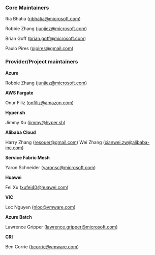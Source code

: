 ### Core Maintainers

Ria Bhatia (ribhatia@microsoft.com)

Robbie Zhang (junjiez@microsoft.com)

Brian Goff (brian.goff@microsoft.com)

Paulo Pires (pjpires@gmail.com)


### Provider/Project maintainers

**Azure**

Robbie Zhang (junjiez@microsoft.com)

**AWS Fargate**

Onur Filiz (onfiliz@amazon.com)

**Hyper.sh**

Jimmy Xu (jimmy@hyper.sh)

**Alibaba Cloud**

Harry Zhang (resouer@gmail.com)
Wei Zhang   (xianwei.zw@alibaba-inc.com)

**Service Fabric Mesh**

Yaron Schneider (yaronsc@microsoft.com)

**Huawei**

Fei Xu (xufei40@huawei.com)

**VIC**

Loc Nguyen (nloc@vmware.com)

**Azure Batch**

Lawrence Gripper (lawrence.gripper@microsoft.com)

**CRI**

Ben Corrie (bcorrie@vmware.com)